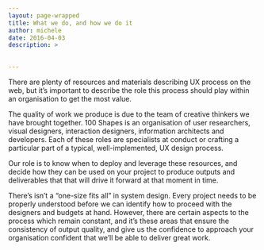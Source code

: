 ```yaml
---
layout: page-wrapped
title: What we do, and how we do it 
author: michele
date: 2016-04-03
description: >
  

---
```


There are plenty of resources and materials describing UX process on the web, but it’s important to describe the role this process should play within an organisation to get the most value.

The quality of work we produce is due to the team of creative thinkers we have brought together. 100 Shapes is an organisation of user researchers, visual designers, interaction designers, information architects and developers. Each of these roles are specialists at conduct or crafting a particular part of a typical, well-implemented, UX design process. 

Our role is to know when to deploy and leverage these resources, and decide how they can be used on your project to produce outputs and deliverables that that will drive it forward at that moment in time.

There’s isn’t a “one-size fits all” in system design. Every project needs to be properly understood before we can identify how to proceed with the designers and budgets at hand. However, there are certain aspects to the process which remain constant, and it’s these areas that ensure the consistency of output quality, and give us the confidence to approach your organisation confident that we’ll be able to deliver great work.
